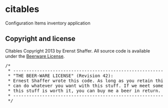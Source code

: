 citables
========

Configuration Items inventory application


Copyright and license 
---------------------
CItables Copyright 2013 by Erenst Shaffer.
All source code is available under the [Beerware License](http://people.freebsd.org/~phk/).

<pre>
/*
 * ----------------------------------------------------------------------------
 * "THE BEER-WARE LICENSE" (Revision 42):
 * Ernest Shaffer wrote this code. As long as you retain this notice you
 * can do whatever you want with this stuff. If we meet some day, and you think
 * this stuff is worth it, you can buy me a beer in return.
 * ----------------------------------------------------------------------------
 */
</pre>
 
 